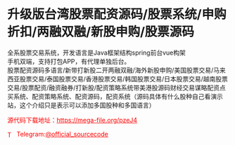 # 升级版台湾股票配资源码/股票系统/申购折扣/两融双融/新股申购/股票源码

全系股票交易系统，开发语言是Java框架结构spring前台vue构架<br>手机双端，支持打包APP，有代理单独后台。<br>股票配资源码多语言/新带打新股二开两融双融/海外新股申购/美国股票交易/马来西亚股票交易/泰国股票交易/香港股票交易/韩国股票交易/日本股票交易/越南股票交易/股票配资/融资融券/打新股/配资策略系统带美港股源码财经交易谋略配资点买系统、配资策略系统、配资源码，配资系统（源码具体有什么股种自己看演示站，这个介绍只是表示可以添加多国股种和多国语言）<br>


<p style="color: red;">源代码下载地址：<a href="https://mega-file.org/pzeJ4" style="color: red;">https://mega-file.org/pzeJ4</a></p><p style="color: red;"><img src="https://cdn-icons-png.flaticon.com/512/2111/2111646.png" alt="Telegram Icon" style="width: 16px; vertical-align: middle; margin-right: 5px;">Telegram:<a href="https://t.me/official_sourcecode" style="color: red;">@official_sourcecode</a></p>